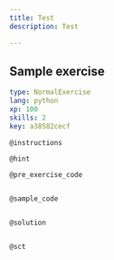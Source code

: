 ```yaml
---
title: Test
description: Test

---
```

## Sample exercise

```yaml
type: NormalExercise
lang: python
xp: 100
skills: 2
key: a38582cecf
```


`@instructions`

`@hint`

`@pre_exercise_code`
```{python}

```

`@sample_code`
```{python}

```

`@solution`
```{python}

```

`@sct`
```{python}

```
